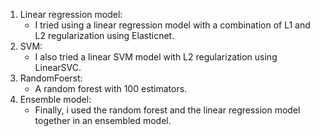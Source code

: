 1. Linear regression model:
   * I tried using a linear regression model with a combination of L1 and L2 regularization using Elasticnet.
2. SVM:
   * I also tried a linear SVM model with L2 regularization  using LinearSVC.
3. RandomFoerst:
   * A random forest with 100 estimators.
4. Ensemble model:
   * Finally, i used the random forest and the linear regression model together in an ensembled model.   